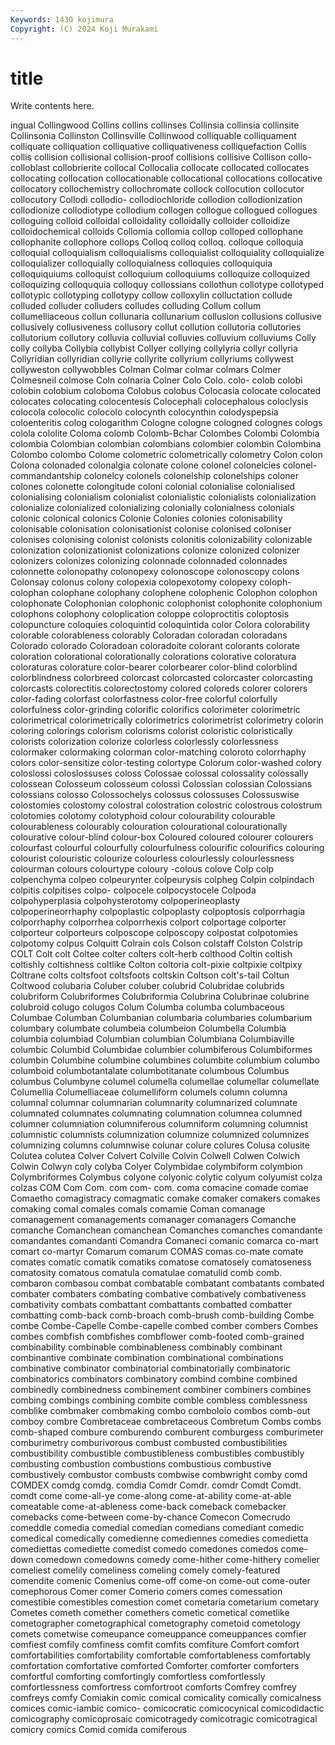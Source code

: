 ```yaml
---
Keywords: 1430 kojimura
Copyright: (C) 2024 Koji Murakami
---
```


# title

Write contents here.



ingual Collingwood Collins collins collinses Collinsia collinsia collinsite Collinsonia Collinston
Collinsville Collinwood colliquable colliquament colliquate colliquation colliquative colliquativeness colliquefaction Collis
collis collision collisional collision-proof collisions collisive Collison collo- colloblast collobrierite
collocal Collocalia collocate collocated collocates collocating collocation collocationable collocational collocations
collocative collocatory collochemistry collochromate collock collocution collocutor collocutory Collodi collodio-
collodiochloride collodion collodionization collodionize collodiotype collodium collogen collogue collogued collogues
colloguing colloid colloidal colloidality colloidally colloider colloidize colloidochemical colloids Collomia
collomia collop colloped collophane collophanite collophore collops Colloq colloq colloq.
colloque colloquia colloquial colloquialism colloquialisms colloquialist colloquiality colloquialize colloquializer colloquially
colloquialness colloquies colloquiquia colloquiquiums colloquist colloquium colloquiums colloquize colloquized colloquizing
colloququia colloquy collossians collothun collotype collotyped collotypic collotyping collotypy collow
colloxylin colluctation collude colluded colluder colluders colludes colluding Collum collum
collumelliaceous collun collunaria collunarium collusion collusions collusive collusively collusiveness collusory
collut collution collutoria collutories collutorium collutory colluvia colluvial colluvies colluvium
colluviums Colly colly collyba Collybia collybist Collyer collying collylyria collyr
collyria Collyridian collyridian collyrie collyrite collyrium collyriums collywest collyweston collywobbles
Colman Colmar colmar colmars Colmer Colmesneil colmose Coln colnaria Colner
Colo Colo. colo- colob colobi colobin colobium coloboma Colobus colobus
Colocasia colocate colocated colocates colocating colocentesis Colocephali colocephalous coloclysis colocola
colocolic colocolo colocynth colocynthin colodyspepsia coloenteritis colog cologarithm Cologne cologne
cologned colognes cologs colola cololite Coloma colomb Colomb-Bchar Colombes Colombi
Colombia colombia Colombian colombian colombians colombier colombin Colombina Colombo colombo
Colome colometric colometrically colometry Colon colon Colona colonaded colonalgia colonate
colone colonel colonelcies colonel-commandantship colonelcy colonels colonelship colonelships coloner colones
colonette colongitude coloni colonial colonialise colonialised colonialising colonialism colonialist colonialistic
colonialists colonialization colonialize colonialized colonializing colonially colonialness colonials colonic colonical
colonics Colonie Colonies colonies colonisability colonisable colonisation colonisationist colonise colonised
coloniser colonises colonising colonist colonists colonitis colonizability colonizable colonization colonizationist
colonizations colonize colonized colonizer colonizers colonizes colonizing colonnade colonnaded colonnades
colonnette colonopathy colonopexy colonoscope colonoscopy colons Colonsay colonus colony colopexia
colopexotomy colopexy coloph- colophan colophane colophany colophene colophenic Colophon colophon
colophonate Colophonian colophonic colophonist colophonite colophonium colophons colophony coloplication coloppe
coloproctitis coloptosis colopuncture coloquies coloquintid coloquintida color Colora colorability colorable
colorableness colorably Coloradan coloradan coloradans Colorado colorado Coloradoan coloradoite colorant
colorants colorate coloration colorational colorationally colorations colorative coloratura coloraturas colorature
color-bearer colorbearer color-blind colorblind colorblindness colorbreed colorcast colorcasted colorcaster colorcasting
colorcasts colorectitis colorectostomy colored coloreds colorer colorers color-fading colorfast colorfastness
color-free colorful colorfully colorfulness color-grinding colorific colorifics colorimeter colorimetric colorimetrical
colorimetrically colorimetrics colorimetrist colorimetry colorin coloring colorings colorism colorisms colorist
coloristic coloristically colorists colorization colorize colorless colorlessly colorlessness colormaker colormaking
colorman color-matching coloroto colorrhaphy colors color-sensitize color-testing colortype Colorum color-washed
colory coloslossi coloslossuses coloss Colossae colossal colossality colossally colossean Colosseum
colosseum colossi Colossian colossian Colossians colossians colosso Colossochelys colossus colossuses
Colossuswise colostomies colostomy colostral colostration colostric colostrous colostrum colotomies colotomy
colotyphoid colour colourability colourable colourableness colourably colouration colourational colourationally colourative
colour-blind colour-box Coloured coloured colourer colourers colourfast colourful colourfully colourfulness
colourific colourifics colouring colourist colouristic colourize colourless colourlessly colourlessness colourman
colours colourtype coloury -colous colove Colp colp colpenchyma colpeo colpeurynter
colpeurysis colpheg Colpin colpindach colpitis colpitises colpo- colpocele colpocystocele Colpoda
colpohyperplasia colpohysterotomy colpoperineoplasty colpoperineorrhaphy colpoplastic colpoplasty colpoptosis colporrhagia colporrhaphy colporrhea
colporrhexis colport colportage colporter colporteur colporteurs colposcope colposcopy colpostat colpotomies
colpotomy colpus Colquitt Colrain cols Colson colstaff Colston Colstrip COLT
Colt colt Coltee colter colters colt-herb colthood Coltin coltish coltishly
coltishness coltlike Colton coltoria colt-pixie coltpixie coltpixy Coltrane colts coltsfoot
coltsfoots coltskin Coltson colt's-tail Coltun Coltwood colubaria Coluber coluber colubrid
Colubridae colubrids colubriform Colubriformes Colubriformia Colubrina Colubrinae colubrine colubroid colugo
colugos Colum Columba columba columbaceous Columbae Columban Columbanian columbaria columbaries
columbarium columbary columbate columbeia columbeion Columbella Columbia columbia columbiad Columbian
columbian Columbiana Columbiaville columbic Columbid Columbidae columbier columbiferous Columbiformes columbin
Columbine columbine columbines columbite columbium columbo columboid columbotantalate columbotitanate columbous
Columbus columbus Columbyne columel columella columellae columellar columellate Columellia Columelliaceae
columelliform columels column columna columnal columnar columnarian columnarity columnarized columnate
columnated columnates columnating columnation columnea columned columner columniation columniferous columniform
columning columnist columnistic columnists columnization columnize columnized columnizes columnizing columns
columnwise colunar colure colures Colusa colusite Colutea colutea Colver Colvert
Colville Colvin Colwell Colwen Colwich Colwin Colwyn coly colyba Colyer
Colymbidae colymbiform colymbion Colymbriformes Colymbus colyone colyonic colytic colyum colyumist
colza colzas COM Com Com. com com- com. coma comacine
comade comae Comaetho comagistracy comagmatic comake comaker comakers comakes comaking
comal comales comals comamie Coman comanage comanagement comanagements comanager comanagers
Comanche comanche Comanchean comanchean Comanches comanches comandante comandantes comandanti Comandra
Comaneci comanic comarca co-mart comart co-martyr Comarum comarum COMAS comas
co-mate comate comates comatic comatik comatiks comatose comatosely comatoseness comatosity
comatous comatula comatulae comatulid comb comb. combaron combasou combat combatable
combatant combatants combated combater combaters combating combative combatively combativeness combativity
combats combattant combattants combatted combatter combatting comb-back comb-broach comb-brush comb-building
Combe combe Combe-Capelle Combe-capelle combed comber combers Combes combes combfish
combfishes combflower comb-footed comb-grained combinability combinable combinableness combinably combinant combinantive
combinate combination combinational combinations combinative combinator combinatorial combinatorially combinatoric combinatorics
combinators combinatory combind combine combined combinedly combinedness combinement combiner combiners
combines combing combings combining combite comble combless comblessness comblike combmaker
combmaking combo comboloio combos comb-out comboy combre Combretaceae combretaceous Combretum
Combs combs comb-shaped combure comburendo comburent comburgess comburimeter comburimetry comburivorous
combust combusted combustibilities combustibility combustible combustibleness combustibles combustibly combusting combustion
combustions combustious combustive combustively combustor combusts combwise combwright comby comd
COMDEX comdg comdg. comdia Comdr Comdr. comdr Comdt Comdt. comdt
come come-all-ye come-along come-at-ability come-at-able comeatable come-at-ableness come-back comeback comebacker
comebacks come-between come-by-chance Comecon Comecrudo comeddle comedia comedial comedian comedians
comediant comedic comedical comedically comedienne comediennes comedies comedietta comediettas comediette
comedist comedo comedones comedos come-down comedown comedowns comedy come-hither come-hithery
comelier comeliest comelily comeliness comeling comely comely-featured comendite comenic Comenius
come-off come-on come-out come-outer comephorous Comer comer Comerio comers comes
comessation comestible comestibles comestion comet cometaria cometarium cometary Cometes cometh
comether comethers cometic cometical cometlike cometographer cometographical cometography cometoid cometology
comets cometwise comeupance comeuppance comeuppances comfier comfiest comfily comfiness comfit
comfits comfiture Comfort comfort comfortabilities comfortability comfortable comfortableness comfortably comfortation
comfortative comforted Comforter comforter comforters comfortful comforting comfortingly comfortless comfortlessly
comfortlessness comfortress comfortroot comforts Comfrey comfrey comfreys comfy Comiakin comic
comical comicality comically comicalness comices comic-iambic comico- comicocratic comicocynical comicodidactic
comicography comicoprosaic comicotragedy comicotragic comicotragical comicry comics Comid comida comiferous
